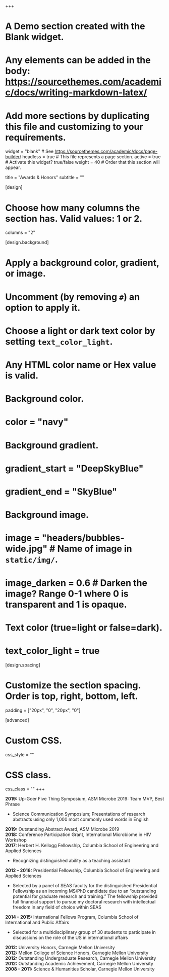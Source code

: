 +++
# A Demo section created with the Blank widget.
# Any elements can be added in the body: https://sourcethemes.com/academic/docs/writing-markdown-latex/
# Add more sections by duplicating this file and customizing to your requirements.

widget = "blank"  # See https://sourcethemes.com/academic/docs/page-builder/
headless = true  # This file represents a page section.
active = true  # Activate this widget? true/false
weight = 40  # Order that this section will appear.

title = "Awards & Honors"
subtitle = ""

[design]
  # Choose how many columns the section has. Valid values: 1 or 2.
  columns = "2"

[design.background]
  # Apply a background color, gradient, or image.
  #   Uncomment (by removing `#`) an option to apply it.
  #   Choose a light or dark text color by setting `text_color_light`.
  #   Any HTML color name or Hex value is valid.

  # Background color.
  # color = "navy"
  
  # Background gradient.
  # gradient_start = "DeepSkyBlue"
  # gradient_end = "SkyBlue"
  
  # Background image.
  # image = "headers/bubbles-wide.jpg"  # Name of image in `static/img/`.
  # image_darken = 0.6  # Darken the image? Range 0-1 where 0 is transparent and 1 is opaque.

  # Text color (true=light or false=dark).
  # text_color_light = true

[design.spacing]
  # Customize the section spacing. Order is top, right, bottom, left.
  padding = ["20px", "0", "20px", "0"]

[advanced]
 # Custom CSS. 
 css_style = ""
 
 # CSS class.
 css_class = ""
+++

<strong>2019:</strong> Up-Goer Five Thing Symposium, ASM Microbe 2019: Team MVP, Best Phrase

* Science Communication Symposium; Presentations of research abstracts using only 1,000 most commonly used words in English

<strong>2019:</strong> Outstanding Abstract Award, ASM Microbe 2019  
<strong>2018:</strong> Conference Participation Grant, International Microbiome in HIV Workshop  
<strong>2017:</strong> Herbert H. Kellogg Fellowship, Columbia School of Engineering and Applied Sciences

* Recognizing distinguished ability as a teaching assistant

<strong>2012 – 2016:</strong> Presidential Fellowship, Columbia School of Engineering and Applied Sciences

* Selected by a panel of SEAS faculty for the distinguished Presidential Fellowship as an incoming MS/PhD candidate due to an “outstanding potential for graduate research and training.” The fellowship provided full financial support to pursue my doctoral research with intellectual freedom in any field of choice within SEAS

<strong>2014 – 2015:</strong> International Fellows Program, Columbia School of International and Public Affairs

* Selected for a multidisciplinary group of 30 students to participate in discussions on the role of the US in international affairs

<strong>2012:</strong> University Honors, Carnegie Mellon University  
<strong>2012:</strong> Mellon College of Science Honors, Carnegie Mellon University  
<strong>2012:</strong> Outstanding Undergraduate Research, Carnegie Mellon University  
<strong>2012:</strong> Outstanding Academic Achievement, Carnegie Mellon University  
<strong>2008 – 2011:</strong> Science & Humanities Scholar, Carnegie Mellon University  
